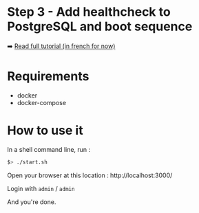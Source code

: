 # Step 3 - Add healthcheck to PostgreSQL and boot sequence

:arrow_right: [Read full tutorial (in french for now)](http://www.jeckel.fr/)

# Requirements

- docker
- docker-compose

# How to use it

In a shell command line, run :

```bash
$> ./start.sh
```

Open your browser at this location : http://localhost:3000/

Login with `admin` / `admin`

And you're done.